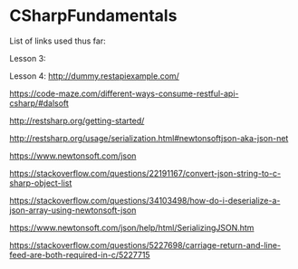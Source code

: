 # CSharpFundamentals

List of links used thus far:

  Lesson 3:

  Lesson 4:
  http://dummy.restapiexample.com/
  
  https://code-maze.com/different-ways-consume-restful-api-csharp/#dalsoft
  
  http://restsharp.org/getting-started/
  
  http://restsharp.org/usage/serialization.html#newtonsoftjson-aka-json-net
  
  https://www.newtonsoft.com/json  
  
  https://stackoverflow.com/questions/22191167/convert-json-string-to-c-sharp-object-list
  
  https://stackoverflow.com/questions/34103498/how-do-i-deserialize-a-json-array-using-newtonsoft-json
  
  https://www.newtonsoft.com/json/help/html/SerializingJSON.htm
  
  https://stackoverflow.com/questions/5227698/carriage-return-and-line-feed-are-both-required-in-c/5227715
  
